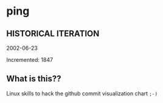 # ping

## HISTORICAL ITERATION
2002-06-23

Incremented: 1847

## What is this?? 
Linux skills to hack the github commit visualization chart `;-)`
